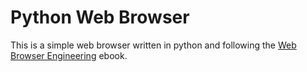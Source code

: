 # Python Web Browser

This is a simple web browser written in python and following the [Web Browser Engineering](https://browser.engineering/) ebook.